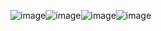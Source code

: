 ![image](https://github.com/user-attachments/assets/12042c66-03f0-45d2-ae8f-cf8de33a1af7)![image](https://github.com/user-attachments/assets/b1e9f294-e0d2-42bd-a7aa-c6626778209c)![image](https://github.com/user-attachments/assets/3cf41423-cf4e-4bb0-8922-eef257dbbbdd)![image](https://github.com/user-attachments/assets/135936a2-c34a-4388-bf92-05099ac63448)